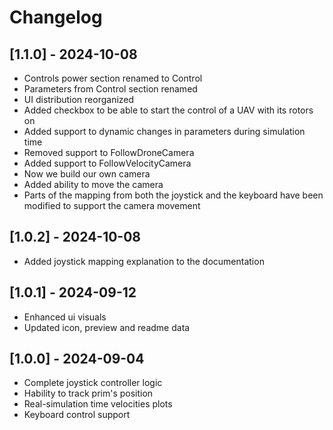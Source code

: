 # Changelog

## [1.1.0] - 2024-10-08
- Controls power section renamed to Control
- Parameters from Control section renamed
- UI distribution reorganized
- Added checkbox to be able to start the control of a UAV with its rotors on
- Added support to dynamic changes in parameters during simulation time
- Removed support to FollowDroneCamera
- Added support to FollowVelocityCamera
- Now we build our own camera
- Added ability to move the camera
- Parts of the mapping from both the joystick and the keyboard have been modified to support the camera movement

## [1.0.2] - 2024-10-08
- Added joystick mapping explanation to the documentation

## [1.0.1] - 2024-09-12
- Enhanced ui visuals
- Updated icon, preview and readme data

## [1.0.0] - 2024-09-04
- Complete joystick controller logic
- Hability to track prim's position
- Real-simulation time velocities plots
- Keyboard control support

